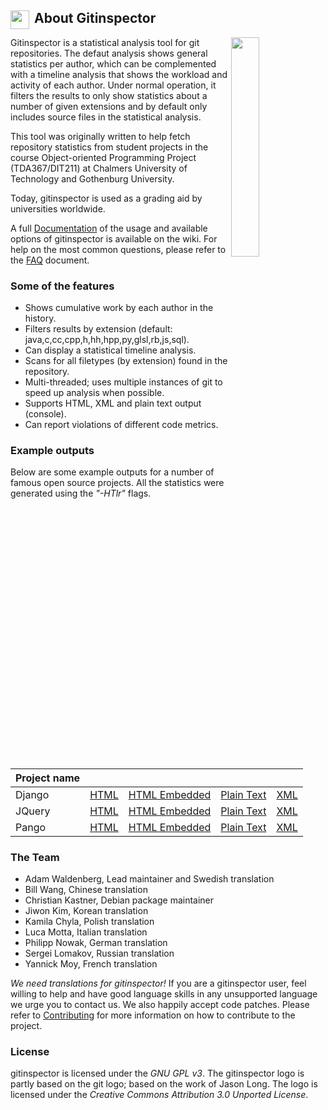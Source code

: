 <h2>
 <img align="left" height="30px"   
      src="https://raw.githubusercontent.com/ejwa/gitinspector/master/gitinspector/html/gitinspector_piclet.png"/>
      &nbsp;About Gitinspector
</h2>
<img align="right" width="30%" src="https://raw.github.com/wiki/ejwa/gitinspector/images/html_example.jpg" /> 
Gitinspector is a statistical analysis tool for git repositories. The defaut analysis shows general statistics per author, which can be complemented with a timeline analysis that shows the workload and activity of each author. Under normal operation, it filters the results to only show statistics about a number of given extensions and by default only includes source files in the statistical analysis.

This tool was originally written to help fetch repository statistics from student projects in the course Object-oriented Programming Project (TDA367/DIT211) at Chalmers University of Technology and Gothenburg University.

Today, gitinspector is used as a grading aid by universities worldwide.

A full [Documentation](https://github.com/ejwa/gitinspector/wiki/Documentation) of the usage and available options of gitinspector is available on the wiki. For help on the most common questions, please refer to the [FAQ](https://github.com/ejwa/gitinspector/wiki/FAQ) document.

### Some of the features
  * Shows cumulative work by each author in the history.
  * Filters results by extension (default: java,c,cc,cpp,h,hh,hpp,py,glsl,rb,js,sql).
  * Can display a statistical timeline analysis.
  * Scans for all filetypes (by extension) found in the repository.
  * Multi-threaded; uses multiple instances of git to speed up analysis when possible.
  * Supports HTML, XML and plain text output (console).
  * Can report violations of different code metrics.

### Example outputs
Below are some example outputs for a number of famous open source projects. All the statistics were generated using the *"-HTlr"* flags.

| Project name | | | | |
|---|---|---|---|---|
| Django | [HTML](http://cdn.rawgit.com/wiki/ejwa/gitinspector/examples/django_output.html) | [HTML Embedded](http://cdn.rawgit.com/wiki/ejwa/gitinspector/examples/django_output.emb.html) | [Plain Text](https://raw.github.com/wiki/ejwa/gitinspector/examples/django_output.txt) | [XML](https://raw.github.com/wiki/ejwa/gitinspector/examples/django_output.xml) |
| JQuery | [HTML](http://cdn.rawgit.com/wiki/ejwa/gitinspector/examples/jquery_output.html) | [HTML Embedded](http://cdn.rawgit.com/wiki/ejwa/gitinspector/examples/jquery_output.emb.html) | [Plain Text](https://raw.github.com/wiki/ejwa/gitinspector/examples/jquery_output.txt) | [XML](https://raw.github.com/wiki/ejwa/gitinspector/examples/jquery_output.xml) |
| Pango | [HTML](http://cdn.rawgit.com/wiki/ejwa/gitinspector/examples/pango_output.html) | [HTML Embedded](http://cdn.rawgit.com/wiki/ejwa/gitinspector/examples/pango_output.emb.html) | [Plain Text](https://raw.github.com/wiki/ejwa/gitinspector/examples/pango_output.txt) | [XML](https://raw.github.com/wiki/ejwa/gitinspector/examples/pango_output.xml) |

### The Team
  * Adam Waldenberg, Lead maintainer and Swedish translation
  * Bill Wang, Chinese translation
  * Christian Kastner, Debian package maintainer
  * Jiwon Kim, Korean translation
  * Kamila Chyla, Polish translation
  * Luca Motta, Italian translation
  * Philipp Nowak, German translation
  * Sergei Lomakov, Russian translation
  * Yannick Moy, French translation

*We need translations for gitinspector!* If you are a gitinspector user, feel willing to help and have good language skills in any unsupported language we urge you to contact us. We also happily accept code patches. Please refer to [Contributing](https://github.com/ejwa/gitinspector/wiki/Contributing) for more information on how to contribute to the project.

### License
gitinspector is licensed under the *GNU GPL v3*. The gitinspector logo is partly based on the git logo; based on the work of Jason Long. The logo is licensed under the *Creative Commons Attribution 3.0 Unported License*.
